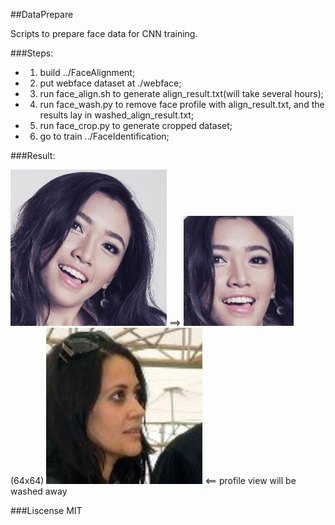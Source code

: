 ##DataPrepare

Scripts to prepare face data for CNN training.

###Steps:

- 1) build ../FaceAlignment;
- 2) put webface dataset at ./webface;
- 3) run face_align.sh to generate align_result.txt(will take several hours);
- 4) run face_wash.py to remove face profile with align_result.txt, and the results lay in washed_align_result.txt;
- 5) run face_crop.py to generate cropped dataset;
- 6) go to train ../FaceIdentification;

###Result:

![origin](_res/020-origin.jpg) ==>
![after](_res/020-cropped.jpg)(64x64)
![washed](_res/014-washed.jpg) <== profile view will be  washed away

###Liscense
MIT